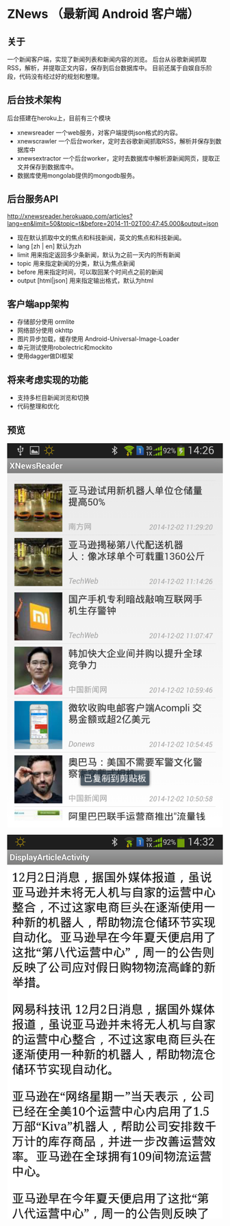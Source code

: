 ZNews （最新闻 Android 客户端）
=========
关于
---------
一个新闻客户端，实现了新闻列表和新闻内容的浏览。
后台从谷歌新闻抓取RSS，解析，并提取正文内容，保存到后台数据库中。
目前还属于自娱自乐阶段，代码没有经过好的规划和整理。


后台技术架构
---------
后台搭建在heroku上，目前有三个模块
* xnewsreader    一个web服务，对客户端提供json格式的内容。
* xnewscrawler   一个后台worker，定时去谷歌新闻抓取RSS，解析并保存到数据库中
* xnewsextractor 一个后台worker，定时去数据库中解析源新闻网页，提取正文并保存到数据库中。
* 数据库使用mongolab提供的mongodb服务。

后台服务API
----------
http://xnewsreader.herokuapp.com/articles?lang=en&limit=50&topic=t&before=2014-11-02T00:47:45.000&output=json
* 现在默认抓取中文的焦点和科技新闻，英文的焦点和科技新闻。
* lang  [zh | en] 默认为zh 
* limit 用来指定返回多少条新闻，默认为之前一天内的所有新闻
* topic 用来指定新闻的分类，默认为焦点新闻
* before 用来指定时间，可以取回某个时间点之前的新闻
* output [html|json] 用来指定输出格式，默认为html

客户端app架构
----------
* 存储部分使用 ormlite
* 网络部分使用 okhttp
* 图片异步加载，缓存使用 Android-Universal-Image-Loader
* 单元测试使用robolectric和mockito
* 使用dagger做DI框架


将来考虑实现的功能
-----------
* 支持多栏目新闻浏览和切换
* 代码整理和优化

预览
----------
![github](https://raw.githubusercontent.com/FrankZheng/ZNews-iOS/master/screenshots/4.png "github")

![github](https://raw.githubusercontent.com/FrankZheng/ZNews-iOS/master/screenshots/5.png "github")

